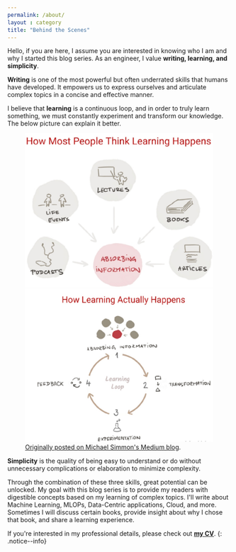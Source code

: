 ```yaml
---
permalink: /about/
layout : category
title: "Behind the Scenes"
---
```


Hello, if you are here, I assume you are interested in knowing who I am and why I started this blog series. As an engineer, I value **writing, learning, and simplicity**. 

**Writing** is one of the most powerful but often underrated skills that humans have developed. It empowers us to express ourselves and articulate complex topics in a concise and effective manner.

I believe that **learning** is a continuous loop, and in order to truly learn something, we must constantly experiment and transform our knowledge. The below picture can explain it better.

<figure class="half">
    <a><img src="/assets/images/how-people-think-learning-happens.png"></a>
    <a><img src="/assets/images/how-learning-actually-happens.png"></a>
    <figcaption><a href="https://medium.com/accelerated-intelligence/memory-learning-breakthrough-it-turns-out-that-the-ancients-were-right-7bbd3090d9cc">Originally posted on Michael Simmon's Medium blog</a>.</figcaption>
</figure>

**Simplicity** is the quality of being easy to understand or do without unnecessary complications or elaboration to minimize complexity.


Through the combination of these three skills, great potential can be unlocked.  My goal with this blog series is to provide my readers with digestible concepts based on my learning of complex topics. I'll write about Machine Learning, MLOPs, Data-Centric applications, Cloud, and more. Sometimes I will discuss certain books, provide insight about why I chose that book, and share a learning experience.

If you're interested in my professional details, please check out [**my CV**][my-cv].
{: .notice--info}

[medium-blog]:https://medium.com/accelerated-intelligence/memory-learning-breakthrough-it-turns-out-that-the-ancients-were-right-7bbd3090d9cc
[my-cv]:/assets/cv/KushBhatnagar_Resume.pdf